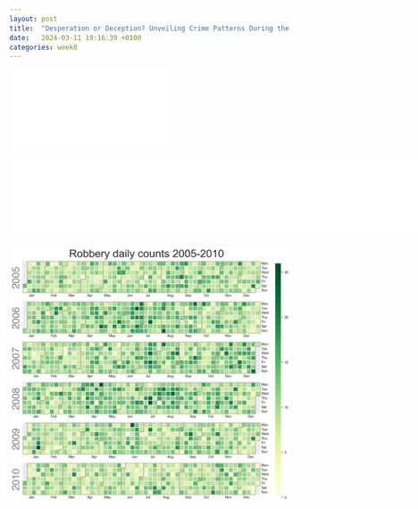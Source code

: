 ```yaml
---
layout: post
title:  "Desperation or Deception? Unveiling Crime Patterns During the 2008 Recession"
date:   2024-03-11 19:16:39 +0100
categories: week8
---
```


<embed type="text/html" src="/content/bokeh.html" width="60%" >

<embed type="text/html" src="/content/heatmap.html" width="1200" >

![Calendar plot](/content/calplot.png)



